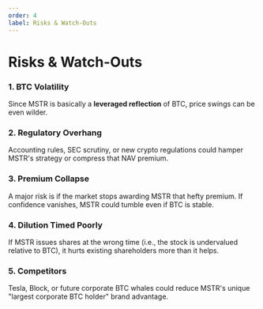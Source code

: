 ```yaml
---
order: 4
label: Risks & Watch-Outs
---
```


# Risks & Watch-Outs

### 1. BTC Volatility

Since MSTR is basically a **leveraged reflection** of BTC, price swings can be even wilder.

### 2. Regulatory Overhang

Accounting rules, SEC scrutiny, or new crypto regulations could hamper MSTR's strategy or compress that NAV premium.

### 3. Premium Collapse

A major risk is if the market stops awarding MSTR that hefty premium. If confidence vanishes, MSTR could tumble even if BTC is stable.

### 4. Dilution Timed Poorly

If MSTR issues shares at the wrong time (i.e., the stock is undervalued relative to BTC), it hurts existing shareholders more than it helps.

### 5. Competitors

Tesla, Block, or future corporate BTC whales could reduce MSTR's unique "largest corporate BTC holder" brand advantage.
